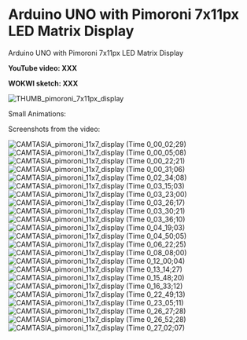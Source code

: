 # Arduino UNO with Pimoroni 7x11px LED Matrix Display
Arduino UNO with Pimoroni 7x11px LED Matrix Display

**YouTube video: XXX**

**WOKWI sketch: XXX**


![THUMB_pimoroni_7x11px_display](https://github.com/upiir/arduino_pimoroni_7x11px_display/assets/117754156/80ad39ff-bcca-4011-8b1b-c1c73a8ff745)



Small Animations:



Screenshots from the video:

![CAMTASIA_pimoroni_11x7_display (Time 0_00_02;29)](https://github.com/upiir/arduino_pimoroni_7x11px_display/assets/117754156/191c7354-9181-4648-9bb1-ab25ccfe5c91)
![CAMTASIA_pimoroni_11x7_display (Time 0_00_05;08)](https://github.com/upiir/arduino_pimoroni_7x11px_display/assets/117754156/bc294731-a22d-4bc1-8f3e-74b1d2431ffd)
![CAMTASIA_pimoroni_11x7_display (Time 0_00_22;21)](https://github.com/upiir/arduino_pimoroni_7x11px_display/assets/117754156/ff58505d-98f7-4565-bc9a-a8857a074acc)
![CAMTASIA_pimoroni_11x7_display (Time 0_00_31;06)](https://github.com/upiir/arduino_pimoroni_7x11px_display/assets/117754156/89b48300-347d-4fcd-ad50-332feebf9a9d)
![CAMTASIA_pimoroni_11x7_display (Time 0_02_34;08)](https://github.com/upiir/arduino_pimoroni_7x11px_display/assets/117754156/35bcd713-7d89-481a-89e3-3c627ed5ef4b)
![CAMTASIA_pimoroni_11x7_display (Time 0_03_15;03)](https://github.com/upiir/arduino_pimoroni_7x11px_display/assets/117754156/dd869183-5296-4516-ab63-4fd342ab81e0)
![CAMTASIA_pimoroni_11x7_display (Time 0_03_23;00)](https://github.com/upiir/arduino_pimoroni_7x11px_display/assets/117754156/05ceb3c2-c1a8-4342-bc62-25bf4acf40cc)
![CAMTASIA_pimoroni_11x7_display (Time 0_03_26;17)](https://github.com/upiir/arduino_pimoroni_7x11px_display/assets/117754156/6d9a71b7-e3e3-4a11-91da-f68261be8924)
![CAMTASIA_pimoroni_11x7_display (Time 0_03_30;21)](https://github.com/upiir/arduino_pimoroni_7x11px_display/assets/117754156/e1b95847-4e1b-48e8-bcae-45faaea5ae7d)
![CAMTASIA_pimoroni_11x7_display (Time 0_03_36;10)](https://github.com/upiir/arduino_pimoroni_7x11px_display/assets/117754156/96c9493a-43ae-461c-8e94-aea592880573)
![CAMTASIA_pimoroni_11x7_display (Time 0_04_19;03)](https://github.com/upiir/arduino_pimoroni_7x11px_display/assets/117754156/8eb71d48-3800-4697-858d-5886fe986bdf)
![CAMTASIA_pimoroni_11x7_display (Time 0_04_50;05)](https://github.com/upiir/arduino_pimoroni_7x11px_display/assets/117754156/5fbdae71-08d8-4b18-b60b-18cb7bacf1f4)
![CAMTASIA_pimoroni_11x7_display (Time 0_06_22;25)](https://github.com/upiir/arduino_pimoroni_7x11px_display/assets/117754156/9307e7b8-33e7-4a5e-8491-413fe3300066)
![CAMTASIA_pimoroni_11x7_display (Time 0_08_08;00)](https://github.com/upiir/arduino_pimoroni_7x11px_display/assets/117754156/86a1ddfb-d2da-40dc-a979-50f24aa79611)
![CAMTASIA_pimoroni_11x7_display (Time 0_12_00;04)](https://github.com/upiir/arduino_pimoroni_7x11px_display/assets/117754156/9312b7c4-7bbf-47a5-a732-f93be5e47a1d)
![CAMTASIA_pimoroni_11x7_display (Time 0_13_14;27)](https://github.com/upiir/arduino_pimoroni_7x11px_display/assets/117754156/a7627bb3-95cf-4f46-9856-312899fe227f)
![CAMTASIA_pimoroni_11x7_display (Time 0_15_48;20)](https://github.com/upiir/arduino_pimoroni_7x11px_display/assets/117754156/e1f6d9d6-8eb7-4f19-8829-f33acc8f9581)
![CAMTASIA_pimoroni_11x7_display (Time 0_16_33;12)](https://github.com/upiir/arduino_pimoroni_7x11px_display/assets/117754156/160abd87-f16d-409d-8564-67b6ad56e7ee)
![CAMTASIA_pimoroni_11x7_display (Time 0_22_49;13)](https://github.com/upiir/arduino_pimoroni_7x11px_display/assets/117754156/38e26299-8f7e-40a8-a863-4f6c5ee31115)
![CAMTASIA_pimoroni_11x7_display (Time 0_23_05;11)](https://github.com/upiir/arduino_pimoroni_7x11px_display/assets/117754156/786ca4c6-1f75-4f0e-b5e0-b7e14bb527ac)
![CAMTASIA_pimoroni_11x7_display (Time 0_26_27;28)](https://github.com/upiir/arduino_pimoroni_7x11px_display/assets/117754156/30ec98d1-60a5-41ac-aa38-2ef66b951e54)
![CAMTASIA_pimoroni_11x7_display (Time 0_26_52;28)](https://github.com/upiir/arduino_pimoroni_7x11px_display/assets/117754156/ddcad9ad-7ad4-4f5e-b95d-89a3930a7f17)
![CAMTASIA_pimoroni_11x7_display (Time 0_27_02;07)](https://github.com/upiir/arduino_pimoroni_7x11px_display/assets/117754156/a5ab3c47-e92a-471a-9656-ec7331c6556b)

